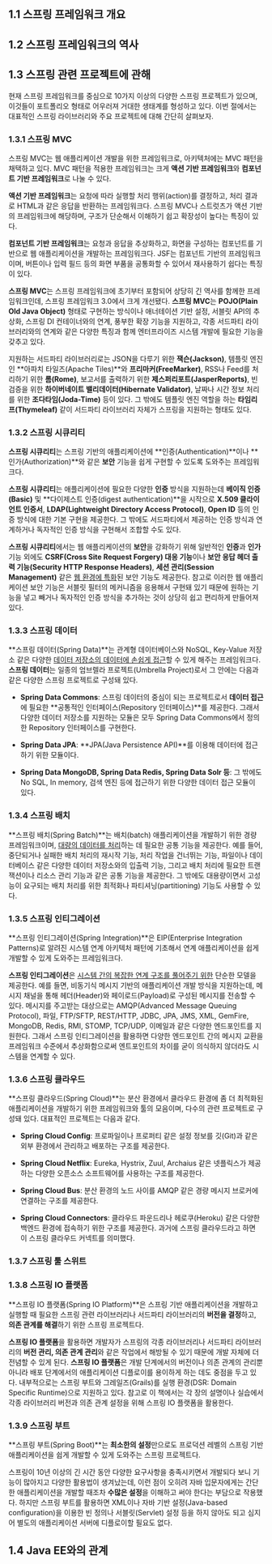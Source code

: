 ## 1.1 스프링 프레임워크 개요





## 1.2 스프링 프레임워크의 역사





## 1.3 스프링 관련 프로젝트에 관해

현재 스프링 프레임워크를 중심으로 10가지 이상의 다양한 스프링 프로젝트가 있으며, 이것들이 포트폴리오 형태로 어우러져 거대한 생태계를 형성하고 있다. 이번 절에서는 대표적인 스프링 라이브러리와 주요 프로젝트에 대해 간단히 살펴보자.



### 1.3.1 스프링 MVC

스프링 MVC는 웹 애플리케이션 개발을 위한 프레임워크로, 아키텍처에는 MVC 패턴을 채택하고 있다. MVC 패턴을 적용한 프레임워크는 크게 **액션 기반 프레임워크**와 **컴포넌트 기반 프레임워크**로 나눌 수 있다.



**액션 기반 프레임워크**는 요청에 따라 실행할 처리 행위(action)를 결정하고, 처리 결과로 HTML과 같은 응답을 반환하는 프레임워크다. 스프링 MVC나 스트럿츠가 액션 기반의 프레임워크에 해당하며, 구조가 단순해서 이해하기 쉽고 확장성이 높다는 특징이 있다.



**컴포넌트 기반 프레임워크**는 요청과 응답을 추상화하고, 화면을 구성하는 컴포넌트를 기반으로 웹 애플리케이션을 개발하는 프레임워크다. JSF는 컴포넌트 기반의 프레임워크이며, 버튼이나 입력 필드 등의 화면 부품을 공통화할 수 있어서 재사용하기 쉽다는 특징이 있다.



**스프링 MVC**는 스프링 프레임워크에 초기부터 포함되어 상당히 긴 역사를 함께한 프레임워크인데, 스프링 프레임워크 3.0에서 크게 개선됐다. **스프링 MVC**는 **POJO(Plain Old Java Object)** 형태로 구현하는 방식이나 애너테이션 기반 설정, 서블릿 API의 추상화, 스프링 DI 컨테이너와의 연계, 풍부한 확장 기능을 지원하고, 각종 서드파티 라이브러리와의 연계와 같은 다양한 특징과 함께 엔터프라이즈 시스템 개발에 필요한 기능을 갖추고 있다.



지원하는 서드파티 라이브러리로는 JSON을 다루기 위한 **잭슨(Jackson)**, 템플릿 엔진인 **아파치 타일즈(Apache Tiles)**와 **프리마커(FreeMarker)**, RSS나 Feed를 처리하기 위한 **롬(Rome)**, 보고서를 출력하기 위한 **제스퍼리포트(JasperReports)**, 빈 검증을 위한 **하이버네이트 밸리데이터(Hibernate Validator)**, 날짜나 시간 정보 처리를 위한 **조다타임(Joda-Time)** 등이 있다. 그 밖에도 템플릿 엔진 역할을 하는 **타임리프(Thymeleaf)** 같이 서드파티 라이브러리 자체가 스프링을 지원하는 형태도 있다.





### 1.3.2 스프링 시큐리티

**스프링 시큐리티**는 스프링 기반의 애플리케이션에 **인증(Authentication)**이나 **인가(Authorization)**와 같은 **보안** 기능을 쉽게 구현할 수 있도록 도와주는 프레임워크다. 



**스프링 시큐리티**는 애플리케이션에 필요한 다양한 **인증** 방식을 지원하는데 **베이직 인증(Basic)** 및 **다이제스트 인증(digest authentication)**을 시작으로 **X.509 클라이언트 인증서**, **LDAP(Lightweight Directory Access Protocol)**, **Open ID** 등의 인증 방식에 대한 기본 구현을 제공한다. 그 밖에도 서드파티에서 제공하는 인증 방식과 연계하거나 독자적인 인증 방식을 구현해서 조합할 수도 있다.



**스프링 시큐리티**에서는 웹 애플리케이션의 **보안**을 강화하기 위해 일반적인 **인증**과 **인가** 기능 외에도 **CSRF(Cross Site Request Forgery) 대응 기능**이나 **보안 응답 헤더 출력 기능(Security HTTP Response Headers)**, **세션 관리(Session Management)** 같은 <u>웹 환경에 특화</u>된 보안 기능도 제공한다. 참고로 이러한 웹 애플리케이션 보안 기능은 서블릿 필터의 메커니즘을 응용해서 구현돼 있기 때문에 원하는 기능을 넣고 빼거나 독자적인 인증 방식을 추가하는 것이 상당히 쉽고 편리하게 만들어져 있다.





### 1.3.3 스프링 데이터

**스프링 데이터(Spring Data)**는 관계형 데이터베이스와 NoSQL, Key-Value 저장소 같은 다양한 <u>데이터 저장소의 데이터에 손쉽게 접근</u>할 수 있게 해주는 프레임워크다. **스프링 데이터**는 일종의 엄브렐라 프로젝트(Umbrella Project)로서 그 안에는 다음과 같은 다양한 스프링 프로젝트로 구성돼 있다.



- **Spring Data Commons**: 스프링 데이터의 중심이 되는 프로젝트로서 **데이터 접근**에 필요한 **공통적인 인터페이스(Repository 인터페이스)**를 제공한다. 그래서 다양한 데이터 저장소를 지원하는 모듈은 모두 Spring Data Commons에서 정의한 Repository 인터페이스를 구현한다.



- **Spring Data JPA**: **JPA(Java Persistence API)**를 이용해 데이터에 접근하기 위한 모듈이다.



- **Spring Data MongoDB, Spring Data Redis, Spring Data Solr 등**: 그 밖에도 No SQL, In memory, 검색 엔진 등에 접근하기 위한 다양한 데이터 접근 모듈이 있다.







### 1.3.4 스프링 배치

**스프링 배치(Spring Batch)**는 배치(batch) 애플리케이션을 개발하기 위한 경량 프레임워크이며, <u>대량의 데이터를 처리</u>하는 데 필요한 공통 기능을 제공한다. 예를 들어, 중단되거나 실패한 배치 처리의 재시작 기능, 처리 작업을 건너뛰는 기능, 파일이나 데이터베이스 같은 다양한 데이터 저장소와의 입출력 기능, 그리고 배치 처리에 필요한 트랜잭션이나 리소스 관리 기능과 같은 공통 기능을 제공한다. 그 밖에도 대용량이면서 고성능이 요구되는 배치 처리를 위한 최적화나 파티셔닝(partitioning) 기능도 사용할 수 있다.





### 1.3.5 스프링 인티그레이션

**스프링 인티그레이션(Spring Integration)**은 EIP(Enterprise Integration Patterns)로 알려진 시스템 연계 아키텍처 패턴에 기초해서 연계 애플리케이션을 쉽게 개발할 수 있게 도와주는 프레임워크다. 



**스프링 인티그레이션**은 <u>시스템 간의 복잡한 연계 구조를 풀어주기 위한</u> 단순한 모델을 제공한다. 예를 들면, 비동기식 메시지 기반의 애플리케이션 개발 방식을 지원하는데, 메시지 채널을 통해 헤더(Header)와 페이로드(Payload)로 구성된 메시지를 전송할 수 있다. 메시지를 주고받는 대상으로는 AMQP(Advanced Message Queuing Protocol), 파일, FTP/SFTP, REST/HTTP, JDBC, JPA, JMS, XML, GemFire, MongoDB, Redis, RMI, STOMP, TCP/UDP, 이메일과 같은 다양한 엔드포인트를 지원한다. 그래서 스프링 인티그레이션을 활용하면 다양한 엔드포인트 간의 메시지 교환을 프레임워크 수준에서 추상화함으로써 엔트포인트의 차이를 굳이 의식하지 않더라도 시스템을 연계할 수 있다. 





### 1.3.6 스프링 클라우드

**스프링 클라우드(Spring Cloud)**는 분산 환경에서 클라우드 환경에 좀 더 최적화된 애플리케이션을 개발하기 위한 프레임워크와 툴의 모음이며, 다수의 관련 프로젝트로 구성돼 있다. 대표적인 프로젝트는 다음과 같다.



- **Spring Cloud Config**: 프로파일이나 프로퍼티 같은 설정 정보를 깃(Git)과 같은 외부 환경에서 관리하고 배포하는 구조를 제공한다.



- **Spring Cloud Netflix**: Eureka, Hystrix, Zuul, Archaius 같은 넷플릭스가 제공하는 다양한 오픈소스 소프트웨어를 사용하는 구조를 제공한다.



- **Spring Cloud Bus**: 분산 환경의 노드 사이를 AMQP 같은 경량 메시지 브로커에 연결하는 구조를 제공한다.



- **Spring Cloud Connectors**: 클라우드 파운드리나 헤로쿠(Heroku) 같은 다양한 백엔드 환경에 접속하기 위한 구조를 제공한다. 과거에 스프링 클라우드라고 하면 이 스프링 클라우드 커넥트를 의미했다.





### 1.3.7 스프링 툴 스위트





### 1.3.8 스프링 IO 플랫폼

**스프링 IO 플랫폼(Spring IO Platform)**은 스프링 기반 애플리케이션을 개발하고 실행할 때 필요한 스프링 관련 라이브러리나 서드파티 라이브러리의 **버전을 결정**하고, **의존 관계를 해결**하기 위한 스프링 프로젝트다.



**스프링 IO 플랫폼**을 활용하면 개발자가 스프링의 각종 라이브러리나 서드파티 라이브러리의 **버전 관리, 의존 관계 관리**와 같은 작업에서 해방될 수 있기 때문에 개발 자체에 더 전념할 수 있게 된다. **스프링 IO 플랫폼**은 개발 단계에서의 버전이나 의존 관계의 관리뿐 아니라 배포 단계에서의 애플리케이션 디플로이를 용이하게 하는 데도 중점을 두고 있다. 내부적으로는 스프링 부트와 그레일즈(Grails)를 실행 환경(DSR: Domain Specific Runtime)으로 지원하고 있다. 참고로 이 책에서는 각 장의 설명이나 실습에서 각종 라이브러리 버전과 의존 관계 설정을 위해 스프링 IO 플랫폼을 활용한다.





### 1.3.9 스프링 부트

**스프링 부트(Spring Boot)**는 **최소한의 설정**만으로도 프로덕션 레벨의 스프링 기반 애플리케이션을 쉽게 개발할 수 있게 도와주는 스프링 프로젝트다. 

스프링이 10년 이상의 긴 시간 동안 다양한 요구사항을 충족시키면서 개발되다 보니 기능이 많아지고 다양한 활용법이 생겨났는데, 이런 점이 오히려 자바 입문자에게는 간단한 애플리케이션을 개발할 때조차 **수많은 설정**을 이해하고 써야 한다는 부담으로 작용했다. 하지만 스프링 부트를 활용하면 XML이나 자바 기반 설정(Java-based configuration)을 이용한 빈 정의나 서블릿(Servlet) 설정 등을 하지 않아도 되고 심지어 별도의 애플리케이션 서버에 디플로이할 필요도 없다. 





## 1.4 Java EE와의 관계
